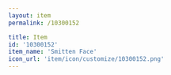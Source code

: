 ```yaml
---
layout: item
permalink: /10300152

title: Item
id: '10300152'
item_name: 'Smitten Face'
icon_url: 'item/icon/customize/10300152.png'
---
```

